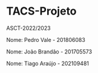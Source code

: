# TACS-Projeto

ASCT-2022/2023

Nome: Pedro Vale - 201806083

Nome: João Brandão - 201705573

Nome: Tiago Araújo - 202109481

